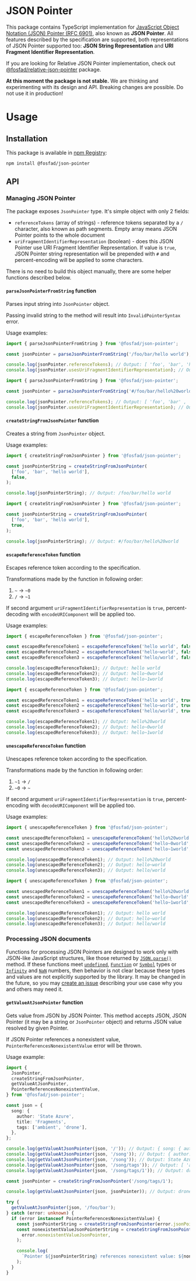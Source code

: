 # JSON Pointer

This package contains TypeScript implementation for [JavaScript Object Notation (JSON) Pointer (RFC 6901)](https://datatracker.ietf.org/doc/html/rfc6901), also known as **JSON Pointer**. All features described by the specification are supported, both representations of JSON Pointer supported too: **JSON String Representation** and **URI Fragment Identifier Representation**.

If you are looking for Relative JSON Pointer implementation, check out [@fosfad/relative-json-pointer](https://github.com/fosfad/relative-json-pointer) package.

**At this moment the package is not stable.** We are thinking and experimenting with its design and API. Breaking changes are possible. Do not use it in production!

# Usage

## Installation

This package is available in [npm Registry](https://www.npmjs.com/package/@fosfad/json-pointer):

```bash
npm install @fosfad/json-pointer
```

## API

### Managing JSON Pointer

The package exposes `JsonPointer` type. It's simple object with only 2 fields:

- `referenceTokens` (array of strings) - reference tokens separated by a `/` character, also known as path segments. Empty array means JSON Pointer points to the whole document
- `uriFragmentIdentifierRepresentation` (boolean) - does this JSON Pointer use URI Fragment Identifier Representation. If value is `true`, JSON Pointer string representation will be prepended with `#` and percent-encoding will be applied to some characters.

There is no need to build this object manually, there are some helper functions described below.

#### `parseJsonPointerFromString` function

Parses input string into `JsonPointer` object.

Passing invalid string to the method will result into `InvalidPointerSyntax` error.

Usage examples:

```typescript
import { parseJsonPointerFromString } from '@fosfad/json-pointer';

const jsonPointer = parseJsonPointerFromString('/foo/bar/hello world');

console.log(jsonPointer.referenceTokens); // Output: [ 'foo', 'bar', 'hello world' ]
console.log(jsonPointer.usesUriFragmentIdentifierRepresentation); // Output: false
```

```typescript
import { parseJsonPointerFromString } from '@fosfad/json-pointer';

const jsonPointer = parseJsonPointerFromString('#/foo/bar/hello%20world');

console.log(jsonPointer.referenceTokens); // Output: [ 'foo', 'bar' , 'hello world' ]
console.log(jsonPointer.usesUriFragmentIdentifierRepresentation); // Output: true
```

#### `createStringFromJsonPointer` function

Creates a string from `JsonPointer` object.

Usage examples:

```typescript
import { createStringFromJsonPointer } from '@fosfad/json-pointer';

const jsonPointerString = createStringFromJsonPointer(
  ['foo', 'bar', 'hello world'],
  false,
);

console.log(jsonPointerString); // Output: /foo/bar/hello world
```

```typescript
import { createStringFromJsonPointer } from '@fosfad/json-pointer';

const jsonPointerString = createStringFromJsonPointer(
  ['foo', 'bar', 'hello world'],
  true,
);

console.log(jsonPointerString); // Output: #/foo/bar/hello%20world
```

#### `escapeReferenceToken` function

Escapes reference token according to the specification.

Transformations made by the function in following order:

1. `~` → `~0`
2. `/` → `~1`

If second argument `uriFragmentIdentifierRepresentation` is `true`, percent-decoding with `encodeURIComponent` will be applied too.

Usage examples:

```typescript
import { escapeReferenceToken } from '@fosfad/json-pointer';

const escapedReferenceToken1 = escapeReferenceToken('hello world', false);
const escapedReferenceToken2 = escapeReferenceToken('hello~world', false);
const escapedReferenceToken3 = escapeReferenceToken('hello/world', false);

console.log(escapedReferenceToken1); // Output: hello world
console.log(escapedReferenceToken2); // Output: hello~0world
console.log(escapedReferenceToken3); // Output: hello~1world
```

```typescript
import { escapeReferenceToken } from '@fosfad/json-pointer';

const escapedReferenceToken1 = escapeReferenceToken('hello world', true);
const escapedReferenceToken2 = escapeReferenceToken('hello~world', true);
const escapedReferenceToken3 = escapeReferenceToken('hello/world', true);

console.log(escapedReferenceToken1); // Output: hello%20world
console.log(escapedReferenceToken2); // Output: hello~0world
console.log(escapedReferenceToken3); // Output: hello~1world
```

#### `unescapeReferenceToken` function

Unescapes reference token according to the specification.

Transformations made by the function in following order:

1. `~1` → `/`
2. `~0` → `~`

If second argument `uriFragmentIdentifierRepresentation` is `true`, percent-encoding with `decodeURIComponent` will be applied too.

Usage examples:

```typescript
import { unescapeReferenceToken } from '@fosfad/json-pointer';

const unescapedReferenceToken1 = unescapeReferenceToken('hello%20world', false);
const unescapedReferenceToken2 = unescapeReferenceToken('hello~0world', false);
const unescapedReferenceToken3 = unescapeReferenceToken('hello~1world', false);

console.log(unescapedReferenceToken1); // Output: hello%20world
console.log(unescapedReferenceToken2); // Output: hello~world
console.log(unescapedReferenceToken3); // Output: hello/world
```

```typescript
import { unescapeReferenceToken } from '@fosfad/json-pointer';

const unescapedReferenceToken1 = unescapeReferenceToken('hello%20world', true);
const unescapedReferenceToken2 = unescapeReferenceToken('hello~0world', true);
const unescapedReferenceToken3 = unescapeReferenceToken('hello~1world', true);

console.log(unescapedReferenceToken1); // Output: hello world
console.log(unescapedReferenceToken2); // Output: hello~world
console.log(unescapedReferenceToken3); // Output: hello/world
```

### Processing JSON documents

Functions for processing JSON Pointers are designed to work only with JSON-like JavaScript structures, like those returned by [`JSON.parse()`](https://developer.mozilla.org/en-US/docs/Web/JavaScript/Reference/Global_Objects/JSON/parse) method. If these functions meet [`undefined`](https://developer.mozilla.org/en-US/docs/Web/JavaScript/Reference/Global_Objects/undefined), [`Function`](https://developer.mozilla.org/en-US/docs/Web/JavaScript/Reference/Global_Objects/Function) or [`Symbol`](https://developer.mozilla.org/en-US/docs/Web/JavaScript/Reference/Global_Objects/Symbol) types or [`Infinity`](https://developer.mozilla.org/en-US/docs/Web/JavaScript/Reference/Global_Objects/Infinity) and [`NaN`](https://developer.mozilla.org/en-US/docs/Web/JavaScript/Reference/Global_Objects/NaN) numbers, then behavior is not clear because these types and values are not explicitly supported by the library. It may be changed in the future, so you may [create an issue](https://github.com/fosfad/json-pointer/issues) describing your use case why you and others may need it.

#### `getValueAtJsonPointer` function

Gets value from JSON by JSON Pointer. This method accepts JSON, JSON Pointer (it may be a string or `JsonPointer` object) and returns JSON value resolved by given Pointer.

If JSON Pointer references a nonexistent value, `PointerReferencesNonexistentValue` error will be thrown.

Usage example:

```typescript
import {
  JsonPointer,
  createStringFromJsonPointer,
  getValueAtJsonPointer,
  PointerReferencesNonexistentValue,
} from '@fosfad/json-pointer';

const json = {
  song: {
    author: 'State Azure',
    title: 'Fragments',
    tags: ['ambient', 'drone'],
  },
};

console.log(getValueAtJsonPointer(json, '/')); // Output: { song: { author: 'State Azure', title: 'Chill Impromtu', tags: [ 'ambient', 'drone' ] } }
console.log(getValueAtJsonPointer(json, '/song')); // Output: { author: 'State Azure', title: 'Chill Impromtu', tags: [ 'ambient', 'drone' ] }
console.log(getValueAtJsonPointer(json, '/song')); // Output: State Azure
console.log(getValueAtJsonPointer(json, '/song/tags')); // Output: [ 'ambient', 'drone' ]
console.log(getValueAtJsonPointer(json, '/song/tags/1')); // Output: drone

const jsonPointer = createStringFromJsonPointer('/song/tags/1');

console.log(getValueAtJsonPointer(json, jsonPointer)); // Output: drone

try {
  getValueAtJsonPointer(json, '/foo/bar');
} catch (error: unknown) {
  if (error instanceof PointerReferencesNonexistentValue) {
    const jsonPointerString = createStringFromJsonPointer(error.jsonPointer);
    const nonexistentValueJsonPointerString = createStringFromJsonPointer(
      error.nonexistentValueJsonPointer,
    );

    console.log(
      `Pointer ${jsonPointerString} references nonexistent value: ${nonexistentValueJsonPointerString}`,
    );
  }
}
```
